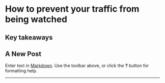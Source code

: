 # How to prevent your traffic from being watched

## Key takeaways

## A New Post

Enter text in [Markdown](http://daringfireball.net/projects/markdown/). Use the toolbar above, or click the **?** button for formatting help.

***